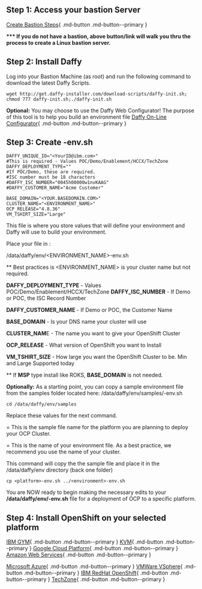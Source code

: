 ## Step 1: Access your bastion Server
[Create Bastion Steps](../Supporting-Software/Create-Your-Own-Bastion.md){ .md-button .md-button--primary }

  <b>*** If  you do not have a bastion, above button/link will walk you thru the process to create a Linux bastion server.</b>

## Step 2: Install Daffy

Log into your Bastion Machine (as root) and run the following command to download the latest Daffy Scripts.

```
wget http://get.daffy-installer.com/download-scripts/daffy-init.sh; chmod 777 daffy-init.sh;./daffy-init.sh

```
**Optional:** You may choose to use the Daffy Web Configurator! The purpose of this tool is to help you build an environment file
[Daffy On-Line Configurator](http://config.daffy-installer.com:1887/start){ .md-button .md-button--primary }
## Step 3: Create <environment-name>-env.sh

```
DAFFY_UNIQUE_ID="<YourID@ibm.com>"
#This is required - Values POC/Demo/Enablement/HCCX/TechZone
DAFFY_DEPLOYMENT_TYPE=""
#If POC/Demo, these are required.
#ISC number must be 18 characters
#DAFFY_ISC_NUMBER="0045h00000w1nvKAAG"
#DAFFY_CUSTOMER_NAME="Acme Customer"

BASE_DOMAIN="<YOUR.BASEDOMAIN.COM>"
CLUSTER_NAME="<ENVIRONMENT_NAME>"
OCP_RELEASE="4.8.36"
VM_TSHIRT_SIZE="Large"
```

This file is where you store values that will define your environment and Daffy will use to build your environment.

Place your file in :

/data/daffy/env/<ENVIRONMENT_NAME>-env.sh



** Best practices is <ENVIRONMENT_NAME> is your cluster name but not required.



**DAFFY_DEPLOYMENT_TYPE** - Values POC/Demo/Enablement/HCCX/TechZone
**DAFFY_ISC_NUMBER** - If Demo or POC, the ISC Record Number

**DAFFY_CUSTOMER_NAME** - If Demo or POC, the Customer Name

**BASE_DOMAIN** - Is your DNS name your cluster will use

**CLUSTER_NAM**E - The name you want to give your OpenShift Cluster

**OCP_RELEASE** - What version of OpenShift you want to Install

**VM_TSHIRT_SIZE** - How large you want the OpenShift Cluster to be. Min and Large Supported today

** If **MSP** type install like ROKS, **BASE_DOMAIN** is not needed.

**Optionally:** As a starting point, you can copy a sample environment file from the samples folder located here:  /data/daffy/env/samples/<platform>-env.sh
```
cd /data/daffy/env/samples
```

Replace these values for the next command.

**<platform>** = This is the sample file name for the platform you are planning to deploy your OCP Cluster.

**<environment>** = This is the name of your environment file. As a best practice, we recommend you use the name of your cluster.

This command will copy the the sample file and place it in the /data/daffy/env directory (back one folder)

```
cp <platform>-env.sh ../<environment>-env.sh

```

You are NOW ready to begin making the necessary edits to your **/data/daffy/env/<environment>-env.sh** file for a deployment of OCP to a specific platform.

## Step 4: Install OpenShift on your selected platform

[IBM GYM](../Deploying-OCP/IBM-gym.md){ .md-button .md-button--primary }
[KVM](../Deploying-OCP/kvm.md){ .md-button .md-button--primary }
[Google Cloud Platform](../Deploying-OCP/GCP.md){ .md-button .md-button--primary }
[Amazon Web Services](../Deploying-OCP/AWS.md){ .md-button .md-button--primary }

[Microsoft Azure](../Deploying-OCP/Azure.md){ .md-button .md-button--primary }
[VMWare VSphere](../Deploying-OCP/VSphere.md){ .md-button .md-button--primary }
[IBM RedHat OpenShift](../Deploying-OCP/ROKS.md){ .md-button .md-button--primary }
[TechZone](../Deploying-OCP/TechZone.md){ .md-button .md-button--primary }
